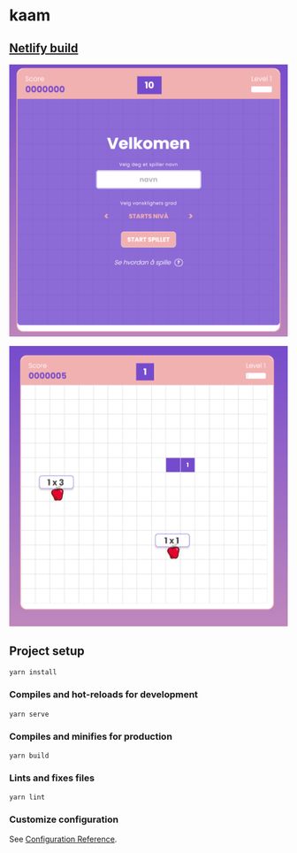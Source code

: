 # kaam
## [Netlify build](https://kaa-m.netlify.app)

![alt text](image.png)

![alt text](image-1.png)

## Project setup
```
yarn install
```

### Compiles and hot-reloads for development
```
yarn serve
```

### Compiles and minifies for production
```
yarn build
```

### Lints and fixes files
```
yarn lint
```

### Customize configuration
See [Configuration Reference](https://cli.vuejs.org/config/).
